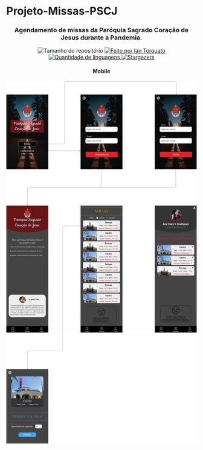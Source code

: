 <h1> Projeto-Missas-PSCJ </h1>
 <h3 align="center"> Agendamento de missas da Paróquia Sagrado Coração de Jesus durante a Pandemia. </h3>

<p align="center">
  <img alt="Tamanho do repositório" src="https://img.shields.io/github/repo-size/IanTorquato/Projeto_PSCJ">
  
  <a href="https://www.instagram.com/ian_1408/">
    <img alt="Feito por Ian Torquato" src="https://img.shields.io/badge/made%20by-Ian%20Torquato-%2304D361">
  </a>
  
  <a href="https://github.com/IanTorquato/Projeto_PSCJ/search?l=typescript">
    <img alt="Quantidade de linguagens" src="https://img.shields.io/github/languages/count/IanTorquato/Projeto_PSCJ">
  </a>
  
  <a href="https://github.com/IanTorquato/Ecoleta-Rocketseat-NLW/stargazers">
    <img alt="Stargazers" src="https://img.shields.io/github/stars/IanTorquato/Projeto_PSCJ">
  </a>
</p>

<h4 align="center">Mobile</h4>
<p align="center"><img src="./mobile.png"></p>
